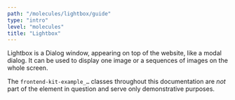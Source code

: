 ```yaml
---
path: "/molecules/lightbox/guide"
type: "intro"
level: "molecules"
title: "Lightbox"
---
```


Lightbox is a Dialog window, appearing on top of the website, like a modal dialog. It can be used to display one image or a sequences of images on the whole screen.

<div class="frontend-kit__notification a-notification -neutral"><i class="a-ui-icon a-ui-icon--ui-ic-info"></i><div class="a-notification__content">
    The <code>frontend-kit-example_…</code> classes throughout this documentation are <em>not</em> part of the element in question and serve only demonstrative purposes.
</div></div>